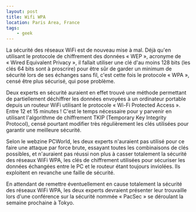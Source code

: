 ```yaml
---
layout: post
title: Wifi WPA
location: Paris Area, France
tags:
    - geek
---
```


La sécurité des réseaux WiFi est de nouveau mise à mal. Déjà qu'en utilisant le protocole de chiffrement des données « WEP », acronyme de « Wired Equivalent Privacy », il fallait utiliser une clé d'au moins 128 bits (les clés 64 bits sont à proscrire) pour être sûr de garder un minimum de sécurité lors de ses échanges sans fil, c'est cette fois le protocole « WPA », censé être plus sécurisé, qui pose problème.  


Deux experts en sécurité auraient en effet trouvé une méthode permettant de partiellement déchiffrer les données envoyées à un ordinateur portable depuis un routeur WiFi utilisant le protocole « Wi-Fi Protected Access ». Entre 12 et 15 minutes ! C'est le temps nécessaire pour y parvenir en utilisant l'algorithme de chiffrement TKIP (Temporary Key Integrity Protocol), censé pourtant modifier très régulièrement les clés utilisées pour garantir une meilleure sécurité.  


Selon le webzine PCWorld, les deux experts n'auraient pas utilisé pour ce faire une attaque par force brute, essayant toutes les combinaisons de clés possibles, et n'auraient pas réussi non plus à casser totalement la sécurité des réseaux WiFi WPA, les clés de chiffrement utilisées pour sécuriser les données échangées entre le PC et le routeur étant toujours inviolées. Ils exploitent en revanche une faille de sécurité.  


En attendant de remettre éventuellement en cause totalement la sécurité des réseaux WiFi WPA, les deux experts devraient présenter leur trouvaille lors d'une conférence sur la sécurité nommée « PacSec » se déroulant la semaine prochaine à Tokyo.
